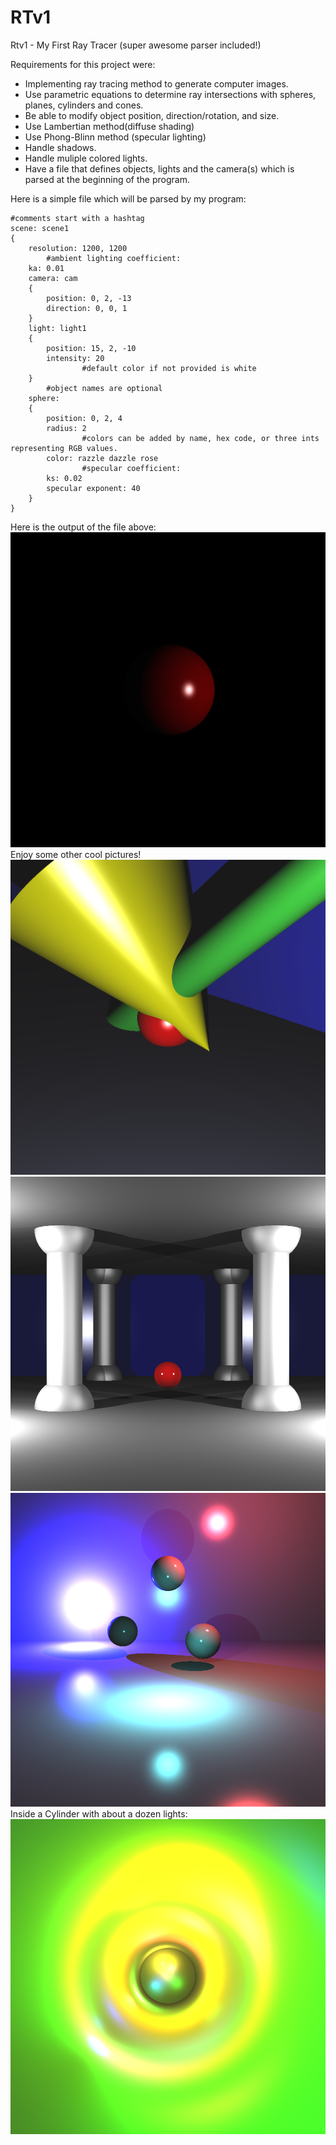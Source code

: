 # RTv1
Rtv1 - My First Ray Tracer (super awesome parser included!)

Requirements for this project were:

- Implementing ray tracing method to generate computer images.
- Use parametric equations to determine ray intersections with spheres, planes, cylinders and cones.
- Be able to modify object position, direction/rotation, and size.
- Use Lambertian method(diffuse shading)
- Use Phong-Blinn method (specular lighting)
- Handle shadows.
- Handle muliple colored lights.
- Have a file that defines objects, lights and the camera(s) which is parsed at the beginning of the program.

Here is a simple file which will be parsed by my program: 
```
#comments start with a hashtag
scene: scene1
{
	resolution: 1200, 1200
        #ambient lighting coefficient:
	ka: 0.01
	camera: cam
	{
		position: 0, 2, -13
		direction: 0, 0, 1
	}
	light: light1
	{
		position: 15, 2, -10
		intensity: 20
                #default color if not provided is white
	}
        #object names are optional
	sphere:
	{
		position: 0, 2, 4
		radius: 2
                #colors can be added by name, hex code, or three ints representing RGB values.
		color: razzle dazzle rose
                #specular coefficient:
		ks: 0.02
		specular exponent: 40
	}
}
```
Here is the output of the file above:
![Rendu 1](https://github.com/JanWalsh91/RTv1/blob/master/screenshots/Rendu_1.png)
Enjoy some other cool pictures!
![Rendu 5](https://github.com/JanWalsh91/RTv1/blob/master/screenshots/Rendu_5.png)
![Rendu 6](https://github.com/JanWalsh91/RTv1/blob/master/screenshots/Rendu_6.png)
![Bonus_4](https://github.com/JanWalsh91/RTv1/blob/master/screenshots/Bonus_4.png)
Inside a Cylinder with about a dozen lights:
![Bonus_5](https://github.com/JanWalsh91/RTv1/blob/master/screenshots/Bonus_5.png)
